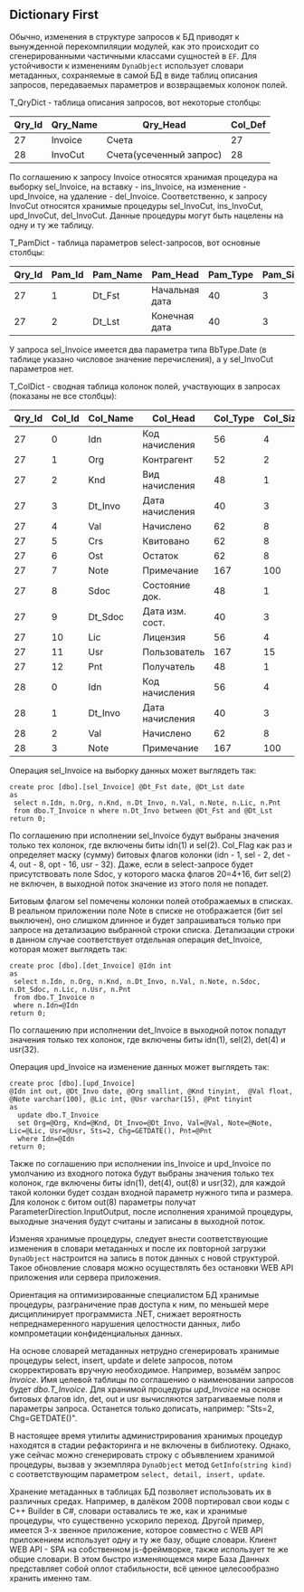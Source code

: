 ## Dictionary First
 
Обычно, изменения в структуре запросов к БД приводят к вынужденной перекомпиляции модулей, как это происходит со сгенерированными частичными классами сущностей в `EF`. Для устойчивости к изменениям `DynaObject` использует словари метаданных, сохраняемые в самой БД в виде таблиц описания запросов, передаваемых параметров и возвращаемых колонок полей.

T_QryDict - таблица описания запросов, вот некоторые столбцы:

| Qry_Id | Qry_Name | Qry_Head                | Col_Def |
|--------|----------|-------------------------|---------|
|     27 | Invoice  | Счета                   |      27 |
|     28 | InvoCut  | Счета(усеченный запрос) |      28 |

По соглашению к запросу Invoice относятся хранимая процедура на выборку sel_Invoice, на вставку - ins_Invoice, на изменение - upd_Invoice, на удаление - del_Invoice. Соответственно, к запросу InvoCut относятся хранимые процедуры sel_InvoCut, ins_InvoCut, upd_InvoCut, del_InvoCut. Данные процедуры могут быть нацелены на одну и ту же таблицу.

T_PamDict - таблица параметров select-запросов, вот основные столбцы:

| Qry_Id | Pam_Id | Pam_Name | Pam_Head      | Pam_Type | Pam_Size |
|--------|--------|----------|---------------|----------|----------|
|     27 |      1 |   Dt_Fst |Начальная дата |       40 |        3 |
|     27 |      2 |   Dt_Lst |Конечная дата  |       40 |        3 |

У запроса sel_Invoice имеется два параметра типа BbType.Date (в таблице указано числовое значение перечисления), а у sel_InvoCut параметров нет.

T_ColDict - сводная таблица колонок полей, участвующих в запросах (показаны не все столбцы):

| Qry_Id | Col_Id | Col_Name | Col_Head       | Col_Type | Col_Size | Note       | Col_Flag |
|--------|--------|----------|----------------|----------|----------|------------|----------|
|27      | 0      | Idn      | Код начисления | 56       | 4        | idn,out    | 9        |
|27      | 1      | Org      | Контрагент     | 52       | 2        | sel,det    | 6        |
|27      | 2      | Knd      | Вид начисления | 48       | 1        | sel,det    | 6        |
|27      | 3      | Dt_Invo  | Дата начисления| 40       | 3        | sel,det    | 6        |
|27      | 4      | Val      | Начислено      | 62       | 8        | sel,det    | 6        |
|27      | 5      | Crs      | Квитовано      | 62       | 8        |            | 0        |
|27      | 6      | Ost      | Остаток        | 62       | 8        |            | 0        |
|27      | 7      | Note     | Примечание     | 167      | 100      | sel,det    | 6        |
|27      | 8      | Sdoc     | Состояние док. | 48       | 1        | det,opt    | 20       |
|27      | 9      | Dt_Sdoc  | Дата изм. сост.| 40       | 3        | det,opt    | 20       |
|27      | 10     | Lic      | Лицензия       | 56       | 4        | sel,det    | 6        |
|27      | 11     | Usr      | Пользователь   | 167      | 15       | usr        | 32       |
|27      | 12     | Pnt      | Получатель     | 48       | 1        | sel,det    | 6        |
|28      | 0      | Idn      | Код начисления | 56       | 4        | idn,out    | 9        |
|28      | 1      | Dt_Invo  | Дата начисления| 40       | 3        | sel,det    | 6        |
|28      | 2      | Val      | Начислено      | 62       | 8        | sel,det,out| 14       |
|28      | 3      | Note     | Примечание     | 167      | 100      | sel,det,out| 14       |

Операция sel_Invoice на выборку данных может выглядеть так:
```
create proc [dbo].[sel_Invoice] @Dt_Fst date, @Dt_Lst date
as 
 select n.Idn, n.Org, n.Knd, n.Dt_Invo, n.Val, n.Note, n.Lic, n.Pnt
 from dbo.T_Invoice n where n.Dt_Invo between @Dt_Fst and @Dt_Lst
return 0;
```
По соглашению при исполнении sel_Invoice будут выбраны значения только тех колонок, где включены биты idn(1) и sel(2). Col_Flag как раз и определяет маску (сумму) битовых флагов колонки (idn - 1, sel - 2, det - 4, out - 8, opt - 16, usr - 32). Даже, если в select-запросе будет присутствовать поле Sdoc, у которого маска флагов 20=4+16, бит sel(2) не включен, в выходной поток значение из этого поля не попадет. 

Битовым флагом sel помечены колонки полей отображаемых в списках. В реальном приложении поле Note в списке не отображается (бит sel выключен), оно слишком длинное и будет запрашиваться только при запросе на детализацию выбранной строки списка. Детализации строки в данном случае соответствует отдельная операция det_Invoice, которая может выглядеть так:
```
create proc [dbo].[det_Invoice] @Idn int
as 
 select n.Idn, n.Org, n.Knd, n.Dt_Invo, n.Val, n.Note, n.Sdoc, n.Dt_Sdoc, n.Lic, n.Usr, n.Pnt
 from dbo.T_Invoice n 
 where n.Idn=@Idn
return 0;
```
По соглашению при исполнении det_Invoice в выходной поток попадут значения только тех колонок, где включены биты idn(1), sel(2), det(4) и usr(32).

Операция upd_Invoice на изменение данных может выглядеть так:
```
create proc [dbo].[upd_Invoice]
@Idn int out, @Dt_Invo date, @Org smallint, @Knd tinyint,  @Val float, @Note varchar(100), @Lic int, @Usr varchar(15), @Pnt tinyint
as
  update dbo.T_Invoice 
  set Org=@Org, Knd=@Knd, Dt_Invo=@Dt_Invo, Val=@Val, Note=@Note, Lic=@Lic, Usr=@Usr, Sts=2, Chg=GETDATE(), Pnt=@Pnt
  where Idn=@Idn
return 0;
```
Также по соглашению при исполнении ins_Invoice и upd_Invoice по умолчанию из входного потока будут выбраны значения только тех колонок, где включены биты idn(1), det(4), out(8) и usr(32), для каждой такой колонки будет создан входной параметр нужного типа и размера. Для колонок с битом out(8) параметры получат ParameterDirection.InputOutput, после исполнения хранимой процедуры, выходные значения будут считаны и записаны в выходной поток. 

Изменяя хранимые процедуры, следует внести соответствующие изменения в словари метаданных и после их повторной загрузки `DynaObject` настроится на запись в поток данных с новой структурой. Такое обновление словаря можно осуществлять без остановки WEB API приложения или сервера приложения.

Ориентация на оптимизированные специалистом БД хранимые процедуры, разграничение прав доступа к ним, по меньшей мере дисциплинирует программиста .NET, снижает вероятность непреднамеренного нарушения целостности данных, либо компрометации конфиденциальных данных.

На основе словарей метаданных нетрудно сгенерировать хранимые процедуры select, insert, update и delete запросов, потом скорректировать вручную необходимое. Например, возьмём запрос *Invoice*. Имя целевой таблицы по соглашению о наименовании запросов будет *dbo.T_Invoice*. Для хранимой процедуры *upd_Invoice* на основе битовых флагов idn, det, out и usr вычисляются затрагиваемые поля и параметры запроса. Останется только дописать, например: "Sts=2, Chg=GETDATE()". 

В настоящее время утилиты администрирования хранимых процедур находятся в стадии рефакторинга и не включены в библиотеку. Однако, уже сейчас можно сгенерировать строку с объявлением хранимой процедуры, вызвав у экземпляра `DynaObject` метод `GetInfo(string kind)` с соответствующим параметром `select, detail, insert, update`.

Хранение метаданных в таблицах БД позволяет использовать их в различных средах. Например, в далёком 2008 портировал свои коды с C++ Builder в C#, словари оставались те же, как и хранимые процедуры, что существенно ускорило переход. Другой пример, имеется 3-х звенное приложение, которое совместно с WEB API приложением использует одну и ту же базу, общие словари. Клиент WEB API - SPA на собственном js-фреймворке, также использует те же общие словари. В этом быстро изменяющемся мире База Данных представляет собой оплот стабильности, всё ценное целесообразно хранить именно там.
